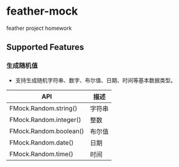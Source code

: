 # feather-mock
feather project homework

## Supported Features
### 生成随机值
- 支持生成随机字符串、数字、布尔值、日期、时间等基本数据类型。

| API | 描述 |
| --- | --- |
| FMock.Random.string() | 字符串 |
| FMock.Random.integer() | 整数 |
| FMock.Random.boolean() | 布尔值 |
| FMock.Random.date() | 日期 |
| FMock.Random.time() | 时间 |


